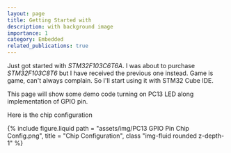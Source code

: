 ```yaml
---
layout: page
title: Getting Started with
description: with background image
importance: 1
category: Embedded
related_publications: true
---
```


Just got started with _STM32F103C6T6A_. I was about to purchase _STM32F103C8T6_ but I have received the previous one instead. Game is game, can't always complain. So I'll start using it with STM32 Cube IDE.

This page will show some demo code turning on PC13 LED along implementation of GPIO pin.

Here is the chip configuration

<div class = "row justify-content-sm-center">
    <div class = "col-sm">
        {% include figure.liquid path = "assets/img/PC13 GPIO Pin Chip Config.png", title = "Chip Configuration", class "img-fluid rounded z-depth-1" %}
    </div>
</div>
